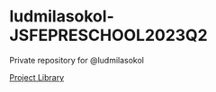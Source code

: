 # ludmilasokol-JSFEPRESCHOOL2023Q2
Private repository for @ludmilasokol

[Project Library](https://rolling-scopes-school.github.io/ludmilasokol-JSFEPRESCHOOL2023Q2/library/ " Site de prêt adaptatif et interactif pour la sélection et la vente de livres")

